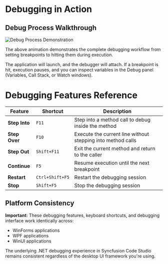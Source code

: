 

# Debugging in Action

## Debug Process Walkthrough

<img src="desktop-images/debug-app.gif" alt="Debug Process Demonstration">

The above animation demonstrates the complete debugging workflow from setting breakpoints to hitting them during execution.

The application will launch, and the debugger will attach. If a breakpoint is hit, execution pauses, and you can inspect variables in the Debug panel (Variables, Call Stack, or Watch windows).

# Debugging Features Reference

| Feature          | Shortcut        | Description                                                 |
|------------------|----------------|-------------------------------------------------------------|
| **Step Into**    | `F11`           | Step into a method call to debug inside the method           |
| **Step Over**    | `F10`           | Execute the current line without stepping into method calls  |
| **Step Out**     | `Shift+F11`     | Exit the current method and return to the caller             |
| **Continue**     | `F5`            | Resume execution until the next breakpoint                   |
| **Restart**      | `Ctrl+Shift+F5` | Restart the debugging session                                |
| **Stop**         | `Shift+F5`      | Stop the debugging session                                   |

## Platform Consistency

**Important:** These debugging features, keyboard shortcuts, and debugging interface work identically across:

- WinForms applications
- WPF applications
- WinUI applications

The underlying .NET debugging experience in Syncfusion Code Studio remains consistent regardless of the desktop UI framework you're using.
